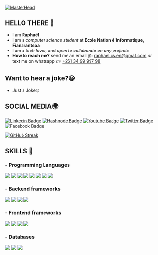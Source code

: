 [![MasterHead](https://visme.co/blog/wp-content/uploads/2019/10/animated-presentation-software-header.gif)]()

## HELLO THERE 👋
- I am **Raphaël**
- I am a *computer science student* at **Ecole Nation d'Informatique, Fianarantsoa**
- I am a *tech lover*, and *open to collaborate on any projects*
- **How to reach me?** send me an email @: raphael.cs.en@gmail.com *or* text me on whatsapp 👉 [+261 34 99 997 98]()

## Want to hear a joke?😆
- Just a Joke🙄

## SOCIAL MEDIA🌍
[![Linkedin Badge](https://img.shields.io/badge/LinkedIn-0077B5?style=for-the-badge&logo=linkedin&logoColor=white)](https://www.linkedin.com/in/rapha%C3%ABl-marcellin-ranjakasoa-ba4b8022a/)
[![Hashnode Badge](https://img.shields.io/badge/Hashnode-2962FF?style=for-the-badge&logo=hashnode&logoColor=white)](https://raphaelnk.hashnode.dev)
[![Youtube Badge](https://img.shields.io/badge/Youtube-red?style=for-the-badge&logo=youtube&logoColor=white)](https://www.youtube.com/channel/UCzsCmQW7YZxuSPREjjZKjZQ)
[![Twitter Badge](https://img.shields.io/badge/Twitter-0077B5?style=for-the-badge&logo=twitter&logoColor=white)](https://twitter.com/Rapha_el007)
[![Facebook Badge](https://img.shields.io/badge/Facebook-14354C?style=for-the-badge&logo=facebook&logoColor=blue)](https://web.facebook.com/raphael.ranjakasoa/)

[![GitHub Streak](https://streak-stats.demolab.com?user=raphael-nk&theme=tokyonight&border_radius=4)](https://git.io/streak-stats)

## SKILLS 🎨   
### - Programming Languages 

<p>
    <a><img src="https://img.shields.io/badge/JavaScript-323330?style=for-the-badge&logo=javascript&logoColor=F7DF1E" /></a>
    <a><img src="https://img.shields.io/badge/PHP-777BB4?style=for-the-badge&logo=PHP&logoColor=white" /><a>
    <a><img src="https://img.shields.io/badge/Java-FFDD00?style=for-the-badge&logo=java-8&logoColor=white" /><a>
    <a><img src="https://img.shields.io/badge/Markdown-000000?style=for-the-badge&logo=markdown&logoColor=white" /></a>
    <a><img src="https://img.shields.io/badge/Python-14354C?style=for-the-badge&logo=python&logoColor=yellow" /></a>
    <a><img src="https://img.shields.io/badge/C-0175C2?style=for-the-badge&logo=c&logoColor=white" /><a>
    <a><img src="https://img.shields.io/badge/HTML-323330?style=for-the-badge&logo=html5&logoColor=orange" /><a>
    <a><img src="https://img.shields.io/badge/CSS-14354C?style=for-the-badge&logo=css3&logoColor=blue" /><a>
</p>
        
### - Backend frameworks

<p>
    <a><img src="https://img.shields.io/badge/Node.js-339933?style=for-the-badge&logo=nodedotjs&logoColor=white" /></a>
    <a><img src="https://img.shields.io/badge/Express.js-323330?style=for-the-badge&logo=express&logoColor=white"/><a>
    <a><img src="https://img.shields.io/badge/Laravel-red?style=for-the-badge&logo=laravel&logoColor=white" /><a>
    <a><img src="https://img.shields.io/badge/Spring Boot-092E20?style=for-the-badge&logo=spring-boot&logoColor=green" /><a>
</p>

### - Frontend frameworks

<p>
    <a><img src="https://img.shields.io/badge/Bootstrap-7952B3?style=for-the-badge&logo=bootstrap&logoColor=white" /><a>
    <a><img src="https://img.shields.io/badge/VueJS-339933?style=for-the-badge&logo=vue.js&logoColor=white" /><a>
    <a><img src="https://img.shields.io/badge/React-20232A?style=for-the-badge&logo=react&logoColor=61DAFB" /><a>
    <a><img src="https://img.shields.io/badge/Flutter-02569B?style=for-the-badge&logo=flutter&logoColor=white" /><a>
</p>

### - Databases
        
<p>
    <a><img src="https://img.shields.io/badge/MySQL-005C84?style=for-the-badge&logo=mysql&logoColor=white" /><a>
    <a><img src="https://img.shields.io/badge/PostgreSQL-14354C?style=for-the-badge&logo=postgresql&logoColor=red" /><a>
    <a><img src="https://img.shields.io/badge/MongoDB-4EA94B?style=for-the-badge&logo=mongodb&logoColor=white" /><a>
</p>
      
<!--
![Just a Joke🙄](http://mydomain.com/myimage.png)

**raphael-nk/raphael-nk** is a ✨ _special_ ✨ repository because its `README.md` (this file) appears on your GitHub profile.

Here are some ideas to get you started:

- 🔭 I’m currently working on ...
- 🌱 I’m currently learning ...
- 👯 I’m looking to collaborate on ...
- 🤔 I’m looking for help with ...
- 💬 Ask me about ...
- 📫 How to reach me: ...
- 😄 Pronouns: ...
- ⚡ Fun fact: ...
-->
